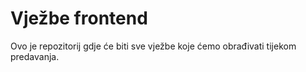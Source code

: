# Vježbe frontend

Ovo je repozitorij gdje će biti sve vježbe koje ćemo obrađivati tijekom predavanja.
